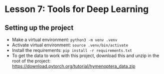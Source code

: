 # Lesson 7: Tools for Deep Learning

## Setting up the project

- Make a virtual environment: `python3 -m venv .venv`
- Activate virtual environment: `source .venv/bin/activate`
- Install the requirements: `pip install -r requirements.txt`
- To get the data to work with this project, download this and unzip in the root of the project: https://download.pytorch.org/tutorial/hymenoptera_data.zip
